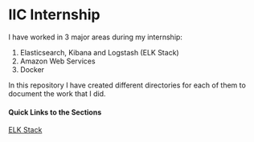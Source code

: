# IIC Internship

I have worked in 3 major areas during my internship:
1. Elasticsearch, Kibana and Logstash (ELK Stack)
2. Amazon Web Services
3. Docker

In this repository I have created different directories for each of them to document the work that I did.


#### Quick Links to the Sections
[ELK Stack](https://github.com/arinjay97/IIC-Internship/tree/master/ELK%20Stack)
